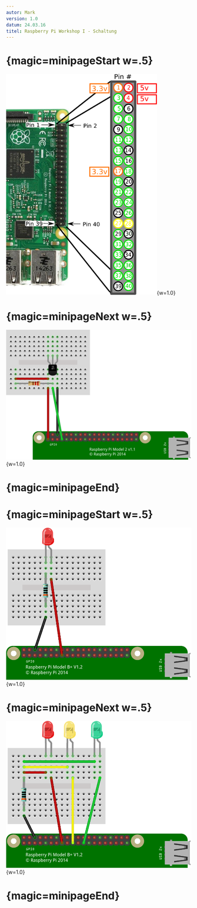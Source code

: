 ```yaml
---
autor: Mark  
version: 1.0  
datum: 24.03.16   
titel: Raspberry Pi Workshop I - Schaltung  
--- 
```



# {magic=minipageStart w=.5}

![Pin-Übersicht](pin_layout.png){w=1.0}

# {magic=minipageNext w=.5}

![Temperaturmessung](temperatur/temperatur.png){w=1.0}

# {magic=minipageEnd}

# {magic=minipageStart w=.5}

![Schaltung mit einer LED](ampel/eine_led_bb.png){w=1.0}

# {magic=minipageNext w=.5}

![Ampelschaltung mit 3 LEDs](ampel/ampel_bb.png){w=1.0}

# {magic=minipageEnd}


